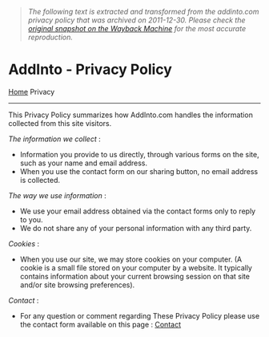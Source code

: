 > *The following text is extracted and transformed from the addinto.com privacy policy that was archived on 2011-12-30. Please check the [original snapshot on the Wayback Machine](https://web.archive.org/web/20111230063806id_/http%3A//addinto.com/privacy) for the most accurate reproduction.*

# AddInto - Privacy Policy

[Home](https://web.archive.org/) Privacy

* * *

This Privacy Policy summarizes how AddInto.com handles the information collected from this site visitors.

 _The information we collect_ :

  * Information you provide to us directly, through various forms on the site, such as your name and email address.
  * When you use the contact form on our sharing button, no email address is collected.



 _The way we use information_ :

  * We use your email address obtained via the contact forms only to reply to you.
  * We do not share any of your personal information with any third party.



 _Cookies_ :

  * When you use our site, we may store cookies on your computer. (A cookie is a small file stored on your computer by a website. It typically contains information about your current browsing session on that site and/or site browsing preferences).



 _Contact_ :

  * For any question or comment regarding These Privacy Policy please use the contact form available on this page : [Contact](https://web.archive.org/contact/)



